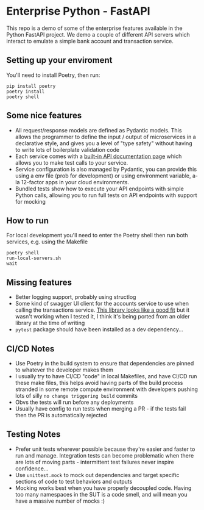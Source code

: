 # Enterprise Python - FastAPI
This repo is a demo of some of the enterprise features available in the Python FastAPI project.  We demo a couple of different API servers which interact to emulate a simple bank account and transaction service.

## Setting up your enviroment
You'll need to install Poetry, then run:
```
pip install poetry
poetry install
poetry shell
```

## Some nice features
* All request/response models are defined as Pydantic models.  This allows the programmer to define the input / output of microservices in a declarative style, and gives you a level of "type safety" without having to write lots of boilerplate validation code
* Each service comes with a [built-in API documentation page](http://127.0.0.1:8000/docs#) which allows you to make test calls to your service.
* Service configuration is also managed by Pydantic, you can provide this using a env file (prob for development) or using environment variable, a-la 12-factor apps in your cloud environments.
* Bundled tests show how to execute your API endpoints with simple Python calls, allowing you to run full tests on API endpoints with support for mocking

## How to run
For local development you'll need to enter the Poetry shell then run both services, e.g. using the Makefile
```
poetry shell
run-local-servers.sh
wait
```

## Missing features
* Better logging support, probably using structlog
* Some kind of swagger UI client for the accounts service to use when calling the transactions service.  [This library looks like a good fit](https://github.com/commonism/aiopenapi3/) but it wasn't working when I tested it, I think it's being ported from an older library at the time of writing
* `pytest` package should have been installed as a dev dependency...

## CI/CD Notes
* Use Poetry in the build system to ensure that dependencies are pinned to whatever the developer makes them
* I usually try to have CI/CD "code" in local Makefiles, and have CI/CD run these make files, this helps avoid having parts of the build process stranded in some remote compute environment with developers pushing lots of silly `no change triggering build` commits
* Obvs the tests will run before any deployments
* Usually have config to run tests when merging a PR - if the tests fail then the PR is automatically rejected

## Testing Notes
* Prefer unit tests wherever possible because they're easier and faster to run and manage.  Integration tests can become problematic when there are lots of moving parts - intermittent test failures never inspire confidence...
* Use `unittest.mock` to mock out dependencies and target specific sections of code to test behaviors and outputs
* Mocking works best when you have properly decoupled code.  Having too many namespaces in the SUT is a code smell, and will mean you have a massive number of mocks :)
